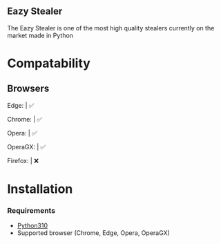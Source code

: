## Eazy Stealer ##
The Eazy Stealer is one of the most high quality stealers currently on the market made in Python

# Compatability 

Browsers
-----------------
Edge:    |  ✅

Chrome:  |  ✅

Opera:   |  ✅

OperaGX: |  ✅

Firefox: |  ❌



# Installation


### Requirements

-   [Python310](https://www.python.org/downloads/release/python-31011/)
-   Supported browser (Chrome, Edge, Opera, OperaGX)
